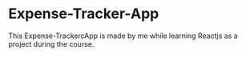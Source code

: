 # Expense-Tracker-App
This Expense-TrackercApp is made by me while learning Reactjs as a project during the course.
